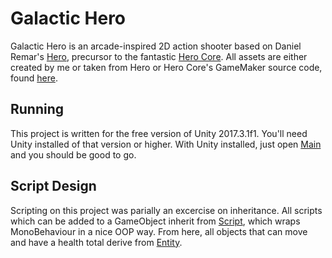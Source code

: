# Galactic Hero

Galactic Hero is an arcade-inspired 2D action shooter based on Daniel Remar's [Hero](http://remar.se/daniel/hero.php), precursor to the fantastic [Hero Core](http://remar.se/daniel/herocore.php). All assets are either created by me or taken from Hero or Hero Core's GameMaker source code, found [here](http://remar.se/daniel/resources.php).

## Running

This project is written for the free version of Unity 2017.3.1f1. You'll need Unity installed of that version or higher. With Unity installed, just open [Main](Assets/_Scenes/Main.unity) and you should be good to go.

## Script Design

Scripting on this project was parially an excercise on inheritance. All scripts which can be added to a GameObject inherit from [Script](Assets/Scripts/Script.cs), which wraps MonoBehaviour in a nice OOP way. From here, all objects that can move and have a health total derive from [Entity](Assets/Scripts/Entity.cs).
